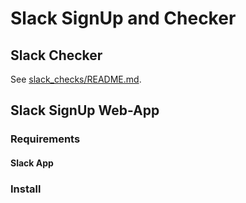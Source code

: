 # Slack SignUp and Checker

## Slack Checker

See [slack_checks/README.md](slack_checks/README.md).

## Slack SignUp Web-App
 
### Requirements

#### Slack App

### Install
